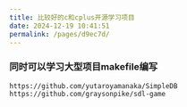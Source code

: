 ```yaml
---
title: 比较好的c和cplus开源学习项目
date: 2024-12-19 10:41:51
permalink: /pages/d9ec7d/
---
```

### 同时可以学习大型项目makefile编写

```
https://github.com/yutaroyamanaka/SimpleDB
https://github.com/graysonpike/sdl-game
```

